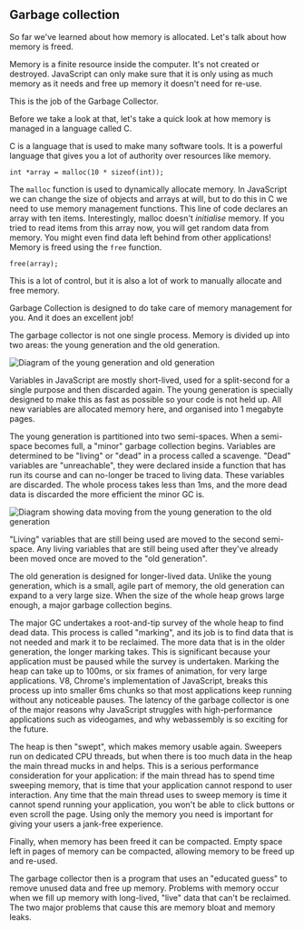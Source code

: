 <!-- DON'T FORGET TO RECORD! -->
## Garbage collection
So far we've learned about how memory is allocated. Let's talk about how memory is freed.

Memory is a finite resource inside the computer. It's not created or destroyed. JavaScript can only make sure that it is only using as much memory as it needs and free up memory it doesn't need for re-use.

This is the job of the Garbage Collector.

Before we take a look at that, let's take a quick look at how memory is managed in a language called C.

C is a language that is used to make many software tools. It is a powerful language that gives you a lot of authority over resources like memory.

```
int *array = malloc(10 * sizeof(int));

```

The `malloc` function is used to dynamically allocate memory. In JavaScript we can change the size of objects and arrays at will, but to do this in C we need to use memory management functions. This line of code declares an array with ten items. Interestingly, malloc doesn't *initialise* memory. If you tried to read items from this array now, you will get random data from memory. You might even find data left behind from other applications! Memory is freed using the `free` function.

```
free(array);
```

This is a lot of control, but it is also a lot of work to manually allocate and free memory.

Garbage Collection is designed to do take care of memory management for you. And it does an excellent job!

The garbage collector is not one single process. Memory is divided up into two areas: the young generation and the old generation.

![Diagram of the young generation and old generation](images/young-generation-old-generation.png)

Variables in JavaScript are mostly short-lived, used for a split-second for a single purpose and then discarded again. The young generation is specially designed to make this as fast as possible so your code is not held up. All new variables are allocated memory here, and organised into 1 megabyte pages.

The young generation is partitioned into two semi-spaces. When a semi-space becomes full, a "minor" garbage collection begins. Variables are determined to be "living" or "dead" in a process called a scavenge. "Dead" variables are "unreachable", they were declared inside a function that has run its course and can no-longer be traced to living data. These variables are discarded. The whole process takes less than 1ms, and the more dead data is discarded the more efficient the minor GC is.

![Diagram showing data moving from the young generation to the old generation](images/generation-progression.png)

"Living" variables that are still being used are moved to the second semi-space. Any living variables that are still being used after they've already been moved once are moved to the "old generation".

The old generation is designed for longer-lived data. Unlike the young generation, which is a small, agile part of memory, the old generation can expand to a very large size. When the size of the whole heap grows large enough, a major garbage collection begins.

The major GC undertakes a root-and-tip survey of the whole heap to find dead data. This process is called "marking", and its job is to find data that is not needed and mark it to be reclaimed. The more data that is in the older generation, the longer marking takes. This is significant because your application must be paused while the survey is undertaken. Marking the heap can take up to 100ms, or six frames of animation, for very large applications. V8, Chrome's implementation of JavaScript, breaks this process up into smaller 6ms chunks so that most applications keep running without any noticeable pauses. The latency of the garbage collector is one of the major reasons why JavaScript struggles with high-performance applications such as videogames, and why webassembly is so exciting for the future.

The heap is then "swept", which makes memory usable again. Sweepers run on dedicated CPU threads, but when there is too much data in the heap the main thread mucks in and helps. This is a serious performance consideration for your application: if the main thread has to spend time sweeping memory, that is time that your application cannot respond to user interaction. Any time that the main thread uses to sweep memory is time it cannot spend running your application, you won't be able to click buttons or even scroll the page. Using only the memory you need is important for giving your users a jank-free experience.

Finally, when memory has been freed it can be compacted. Empty space left in pages of memory can be compacted, allowing memory to be freed up and re-used.

The garbage collector then is a program that uses an "educated guess" to remove unused data and free up memory. Problems with memory occur when we fill up memory with long-lived, "live" data that can't be reclaimed. The two major problems that cause this are memory bloat and memory leaks.
